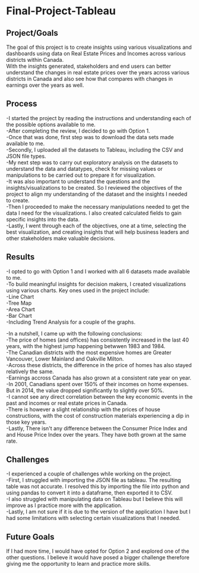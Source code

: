 # Final-Project-Tableau

## Project/Goals
The goal of this project is to create insights using various visualizations and dashboards using data on Real Estate Prices and Incomes across various districts within Canada. <br>
With the insights generated, stakeholders and end users can better understand the changes in real estate prices over the years across various districts in Canada and also see how that compares with changes in earnings over the years as well. <br>

## Process
-I started the project by reading the instructions and understanding each of the possible options available to me. <br>
-After completing the review, I decided to go with Option 1. <br>
-Once that was done, first step was to download the data sets made available to me. <br>
-Secondly, I uploaded all the datasets to Tableau, including the CSV and JSON file types. <br>
-My next step was to carry out exploratory analysis on the datasets to understand the data and datatypes, check for missing values or manipulations to be carried out to prepare it for visualization. <br>
-It was also important to understand the questions and the insights/visualizations to be created. So I reviewed the objectives of the project to align my understanding of the dataset and the insights I needed to create. <br>
-Then I proceeded to make the necessary manipulations needed to get the data I need for the visualizations. I also created calculated fields to gain specific insights into the data. <br>
-Lastly, I went through each of the objectives, one at a time, selecting the best visualization, and creating insights that will help business leaders and other stakeholders make valuable decisions. <br>

## Results
-I opted to go with Option 1 and I worked with all 6 datasets made available to me. <br>
-To build meaningful insights for decision makers, I created visualizations using various charts. Key ones used in the project include: <br>
    -Line Chart <br>
    -Tree Map <br>
    -Area Chart <br>
    -Bar Chart <br>
    -Including Trend Analysis for a couple of the graphs. <br>

-In a nutshell, I came up with the following conclusions: <br>
    -The price of homes (and offices) has consistently increased in the last 40 years, with the highest jump happening betwwen 1983 and 1984. <br>
    -The Canadian districts with the most expensive homes are Greater Vancouver, Lower Mainland and Oakville Milton. <br>
    -Across these districts, the difference in the price of homes has also stayed relatively the same. <br> 
    -Earnings accross Canada has also grown at a consistent rate year on year. <br>
    -In 2001, Canadians spent over 150% of their incomes on home expenses. But in 2014, the value dropped significantly to slightly over 50%. <br>
    -I cannot see any direct correlation between the key economic events in the past and incomes or real estate prices in Canada. <br>
    -There is however a slight relationship with the prices of house constructions, with the cost of construction materials experiencing a dip in those key years. <br>
    -Lastly, There isn't any difference between the Consumer Price Index and and House Price Index over the years. They have both grown at the same rate. <br>
    
## Challenges 
-I experienced a couple of challenges while working on the project. <br>
-First, I struggled with importing the JSON file as tableau. The resulting table was not accurate. I resolved this by importing the file into python and using pandas to convert it into a dataframe, then exported it to CSV. <br>
-I also struggled with manipulating data on Tableau but I believe this will improve as I practice more with the application. <br>
-Lastly, I am not sure if it is due to the version of the application I have but I had some limitations with selecting certain visualizations that I needed. <br>

## Future Goals
If I had more time, I would have opted for Option 2 and explored one of the other questions. I believe it would have posed a bigger challenge therefore giving me the opportunity to learn and practice more skills. <br>
